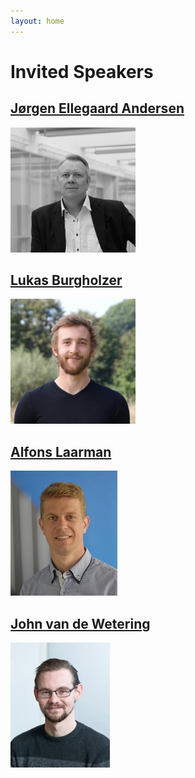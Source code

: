 ```yaml
---
layout: home
---
```


# Invited Speakers

## [Jørgen Ellegaard Andersen](https://portal.findresearcher.sdu.dk/en/persons/jea)

<img src="assets/images/joergen.jpg" alt="Jørgen" height="200"/>

## [Lukas Burgholzer](https://burgholzer.me/)

<img src="assets/images/lukas.jpg" alt="Lukas" height="200"/>

## [Alfons Laarman](https://alfons.laarman.com/)

<img src="assets/images/alfons.jpg" alt="Alfons" height="200"/>

## [John van de Wetering](https://vdwetering.name/)

<img src="assets/images/john.jpg" alt="John" height="200"/>
